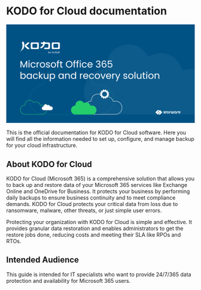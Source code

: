 # KODO for Cloud documentation

![](.gitbook/assets/gitbook_pic.png)

This is the official documentation for KODO for Cloud software. Here you will find all the information needed to set up, configure, and manage backup for your cloud infrastructure.

## About KODO for Cloud

KODO for Cloud \(Microsoft 365\) is a comprehensive solution that allows you to back up and restore data of your Microsoft 365 services like Exchange Online and  OneDrive for Business. It protects your business by performing daily backups to ensure business continuity and to meet compliance demands. KODO for Cloud protects your critical data from loss due to ransomware, malware, other threats, or just simple user errors.

Protecting your organization with KODO for Cloud is simple and effective. It provides granular data restoration and enables administrators to get the restore jobs done, reducing costs and meeting their SLA like RPOs and RTOs.

## Intended Audience

This guide is intended for IT specialists who want to provide 24/7/365 data protection and availability for Microsoft 365 users.


